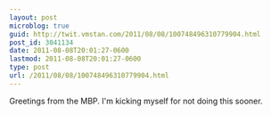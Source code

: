 ```yaml
---
layout: post
microblog: true
guid: http://twit.vmstan.com/2011/08/08/100748496310779904.html
post_id: 3041134
date: 2011-08-08T20:01:27-0600
lastmod: 2011-08-08T20:01:27-0600
type: post
url: /2011/08/08/100748496310779904.html
---
```

Greetings from the MBP. I'm kicking myself for not doing this sooner.
